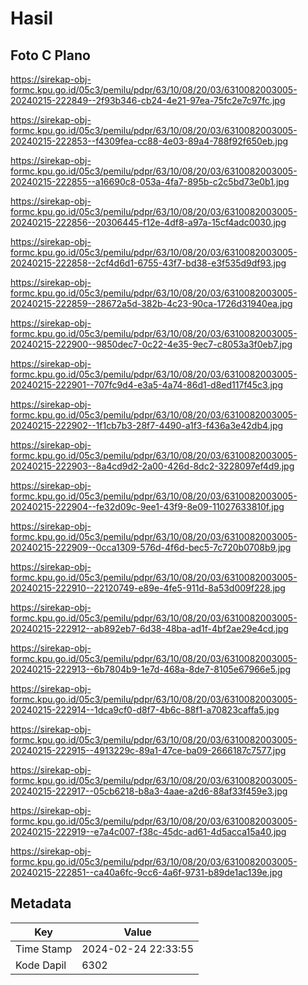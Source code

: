 # Hasil

## Foto C Plano

https://sirekap-obj-formc.kpu.go.id/05c3/pemilu/pdpr/63/10/08/20/03/6310082003005-20240215-222849--2f93b346-cb24-4e21-97ea-75fc2e7c97fc.jpg

https://sirekap-obj-formc.kpu.go.id/05c3/pemilu/pdpr/63/10/08/20/03/6310082003005-20240215-222853--f4309fea-cc88-4e03-89a4-788f92f650eb.jpg

https://sirekap-obj-formc.kpu.go.id/05c3/pemilu/pdpr/63/10/08/20/03/6310082003005-20240215-222855--a16690c8-053a-4fa7-895b-c2c5bd73e0b1.jpg

https://sirekap-obj-formc.kpu.go.id/05c3/pemilu/pdpr/63/10/08/20/03/6310082003005-20240215-222856--20306445-f12e-4df8-a97a-15cf4adc0030.jpg

https://sirekap-obj-formc.kpu.go.id/05c3/pemilu/pdpr/63/10/08/20/03/6310082003005-20240215-222858--2cf4d6d1-6755-43f7-bd38-e3f535d9df93.jpg

https://sirekap-obj-formc.kpu.go.id/05c3/pemilu/pdpr/63/10/08/20/03/6310082003005-20240215-222859--28672a5d-382b-4c23-90ca-1726d31940ea.jpg

https://sirekap-obj-formc.kpu.go.id/05c3/pemilu/pdpr/63/10/08/20/03/6310082003005-20240215-222900--9850dec7-0c22-4e35-9ec7-c8053a3f0eb7.jpg

https://sirekap-obj-formc.kpu.go.id/05c3/pemilu/pdpr/63/10/08/20/03/6310082003005-20240215-222901--707fc9d4-e3a5-4a74-86d1-d8ed117f45c3.jpg

https://sirekap-obj-formc.kpu.go.id/05c3/pemilu/pdpr/63/10/08/20/03/6310082003005-20240215-222902--1f1cb7b3-28f7-4490-a1f3-f436a3e42db4.jpg

https://sirekap-obj-formc.kpu.go.id/05c3/pemilu/pdpr/63/10/08/20/03/6310082003005-20240215-222903--8a4cd9d2-2a00-426d-8dc2-3228097ef4d9.jpg

https://sirekap-obj-formc.kpu.go.id/05c3/pemilu/pdpr/63/10/08/20/03/6310082003005-20240215-222904--fe32d09c-9ee1-43f9-8e09-11027633810f.jpg

https://sirekap-obj-formc.kpu.go.id/05c3/pemilu/pdpr/63/10/08/20/03/6310082003005-20240215-222909--0cca1309-576d-4f6d-bec5-7c720b0708b9.jpg

https://sirekap-obj-formc.kpu.go.id/05c3/pemilu/pdpr/63/10/08/20/03/6310082003005-20240215-222910--22120749-e89e-4fe5-911d-8a53d009f228.jpg

https://sirekap-obj-formc.kpu.go.id/05c3/pemilu/pdpr/63/10/08/20/03/6310082003005-20240215-222912--ab892eb7-6d38-48ba-ad1f-4bf2ae29e4cd.jpg

https://sirekap-obj-formc.kpu.go.id/05c3/pemilu/pdpr/63/10/08/20/03/6310082003005-20240215-222913--6b7804b9-1e7d-468a-8de7-8105e67966e5.jpg

https://sirekap-obj-formc.kpu.go.id/05c3/pemilu/pdpr/63/10/08/20/03/6310082003005-20240215-222914--1dca9cf0-d8f7-4b6c-88f1-a70823caffa5.jpg

https://sirekap-obj-formc.kpu.go.id/05c3/pemilu/pdpr/63/10/08/20/03/6310082003005-20240215-222915--4913229c-89a1-47ce-ba09-2666187c7577.jpg

https://sirekap-obj-formc.kpu.go.id/05c3/pemilu/pdpr/63/10/08/20/03/6310082003005-20240215-222917--05cb6218-b8a3-4aae-a2d6-88af33f459e3.jpg

https://sirekap-obj-formc.kpu.go.id/05c3/pemilu/pdpr/63/10/08/20/03/6310082003005-20240215-222919--e7a4c007-f38c-45dc-ad61-4d5acca15a40.jpg

https://sirekap-obj-formc.kpu.go.id/05c3/pemilu/pdpr/63/10/08/20/03/6310082003005-20240215-222851--ca40a6fc-9cc6-4a6f-9731-b89de1ac139e.jpg


## Metadata

| Key        | Value               |
| ---------- | ------------------- |
| Time Stamp | 2024-02-24 22:33:55 |
| Kode Dapil | 6302                |



